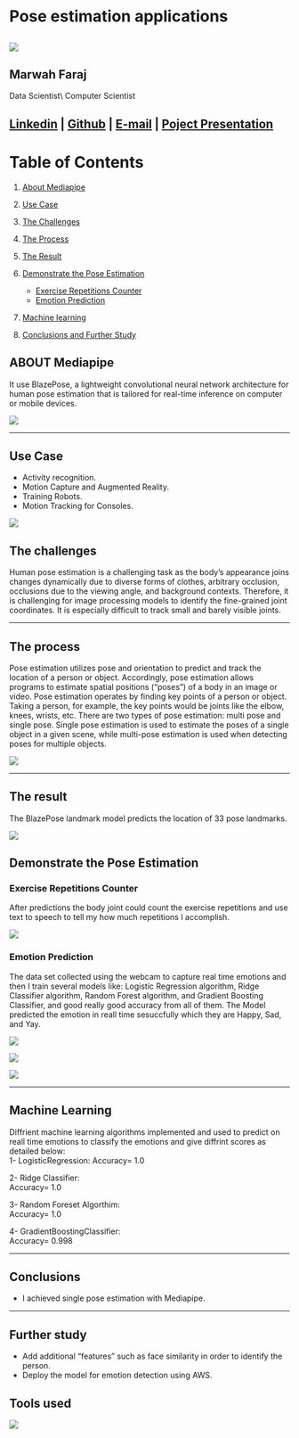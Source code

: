 # Pose estimation applications
![](image/1.jpg)
----
## Marwah Faraj<br>
Data Scientist\ Computer Scientist

[Linkedin](https://www.linkedin.com/in/marwah-faraj) | [Github](https://github.com/marwahfaraj) | [E-mail](marwah.faraj777@gmail.com) |
[Poject Presentation](https://docs.google.com/presentation/d/1S1Xb8fBqKUNDb3xKsfco8Vzp-51XqJ6JUad1r48WnaU/edit?usp=sharing)
----
# Table of Contents
1. [About Mediapipe](#about-mediapipe)   
2. [Use Case](#use-case)
3. [The Challenges](#the-challenges)
4. [The Process](#the-process)
5. [The Result](#the-result)
6. [Demonstrate the Pose Estimation](#demonstrate-the-pose-estimation)
   - [Exercise Repetitions Counter](#exercise-repetitions-counter)
   - [Emotion Prediction](#emotion-prediction)

8. [Machine learning](#machine-learning)
9. [Conclusions and Further Study](#conclusions-and-further-study)

## ABOUT Mediapipe
It use BlazePose, a lightweight convolutional neural network architecture for human pose estimation that is tailored for real-time inference on computer or mobile devices.<br>

![](image/3.jpg)

----
## Use Case
- Activity recognition.
- Motion Capture and Augmented Reality.
- Training Robots.
- Motion Tracking for Consoles.<br>


![](image/2.jpg)


## The challenges
Human pose estimation is a challenging task as the body’s appearance joins changes dynamically due to diverse forms of clothes, arbitrary occlusion, occlusions due to the viewing angle, and background contexts.
Therefore, it is challenging for image processing models to identify the fine-grained joint coordinates. It is especially difficult to track small and barely visible joints.

----
## The process
Pose estimation utilizes pose and orientation to predict and track the location of a person or object. Accordingly, pose estimation allows programs to estimate spatial positions (“poses”) of a body in an image or video.
Pose estimation operates by finding key points of a person or object. Taking a person, for example, the key points would be joints like the elbow, knees, wrists, etc. There are two types of pose estimation: multi pose and single pose. Single pose estimation is used to estimate the poses of a single object in a given scene, while multi-pose estimation is used when detecting poses for multiple objects.<br>

![](image/5.jpg)

----
## The result
The BlazePose landmark model predicts the location of 33 pose landmarks.<br>

![](image/6.jpg)


## Demonstrate the Pose Estimation
### Exercise Repetitions Counter
After predictions the body joint could count the exercise repetitions and use text to speech to tell my how much repetitions I accomplish.<br>

![](image/8.jpg)


### Emotion Prediction
The data set collected using the webcam to capture real time emotions and then I train several models like: Logistic Regression algorithm, Ridge Classifier algorithm, Random Forest algorithm, and Gradient Boosting Classifier, and good really good accuracy from all of them. The Model predicted the emotion in reall time sesuccfully which they are Happy, Sad, and Yay.<br>

![](image/9.jpg)

![](image/10.jpg)

![](image/11.jpg)


----
## Machine Learning
Diffrient machine learning algorithms implemented and used to predict on reall time emotions to classify the emotions and give diffrint scores as detailed below:<br>
1- LogisticRegression:
  Accuracy= 1.0<br>

2- Ridge Classifier:<br>
   Accuracy= 1.0
    
3- Random Foreset Algorthim:<br>
     Accuracy= 1.0
     
4- GradientBoostingClassifier:<br>
    Accuracy= 0.998<br>
  

----
## Conclusions
- I achieved single pose estimation with Mediapipe.


----
## Further study
- Add additional “features” such as face similarity in order to identify the person.
- Deploy the model for emotion detection using AWS.


## Tools used
![](image/12.jpg)

